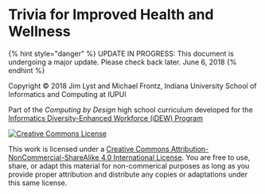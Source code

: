 # Trivia for Improved Health and Wellness

{% hint style="danger" %}
UPDATE IN PROGRESS: This document is undergoing a major update. Please check back later. June 6, 2018
{% endhint %}

Copyright © 2018 Jim Lyst and Michael Frontz, Indiana University School of Informatics and Computing at IUPUI

Part of the _Computing by Design_ high school curriculum developed for the [Informatics Diversity-Enhanced Workforce \(iDEW\) Program](http://soic.iupui.edu/idew/)

[![Creative Commons License](https://i.creativecommons.org/l/by-nc-sa/4.0/88x31.png)](http://creativecommons.org/licenses/by-nc-sa/4.0/)

This work is licensed under a [Creative Commons Attribution-NonCommercial-ShareAlike 4.0 International License](http://creativecommons.org/licenses/by-nc-sa/4.0/). You are free to use, share, or adapt this material for non-commerical purposes as long as you provide proper attribution and distribute any copies or adaptations under this same license.

